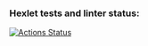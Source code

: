 ### Hexlet tests and linter status:
[![Actions Status](https://github.com/VScheg/python-project-52/actions/workflows/hexlet-check.yml/badge.svg)](https://github.com/VScheg/python-project-52/actions)